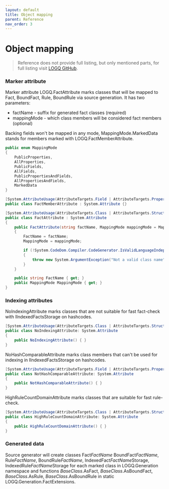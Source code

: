 ```yaml
---
layout: default
title: Object mapping
parent: Reference
nav_order: 3
---
```


# Object mapping

> Reference does not provide full listing, but only mentioned parts, for full listing visit [LOGQ GitHub](https://github.com/Alexiush/LOGQ).

### Marker attribute

Marker attribute LOGQ.FactAttribute marks classes that will be mapped to Fact, BoundFact, Rule, BoundRule via source generation.
It has two parameters: 
- factName - suffix for generated fact classes (required)
- mappingMode - which class members will be considered fact members (optional)

Backing fields won't be mapped in any mode, MappingMode.MarkedData stands for members marked with LOGQ.FactMemberAttribute.

```cs
public enum MappingMode
{
    PublicProperties,
    AllProperties,
    PublicFields,
    AllFields,
    PublicPropertiesAndFields,
    AllPropertiesAndFields,
    MarkedData
}

[System.AttributeUsage(AttributeTargets.Field | AttributeTargets.Property, Inherited = false, AllowMultiple = false)]
public class FactMemberAttribute : System.Attribute {}

[System.AttributeUsage(AttributeTargets.Class | AttributeTargets.Struct, Inherited = false, AllowMultiple = false)]
public class FactAttribute : System.Attribute
{
    public FactAttribute(string factName, MappingMode mappingMode = MappingMode.PublicProperties)
    {
        FactName = factName;
        MappingMode = mappingMode;

        if (!System.CodeDom.Compiler.CodeGenerator.IsValidLanguageIndependentIdentifier(factName))
        {
            throw new System.ArgumentException("Not a valid class name");
        }
    }

    public string FactName { get; }
    public MappingMode MappingMode { get; }
}
```
### Indexing attributes

NoIndexingAttribute marks classes that are not suitable for fast fact-check with IIndexedFactsStorage on hashcodes.

```cs
[System.AttributeUsage(AttributeTargets.Class | AttributeTargets.Struct, Inherited = true, AllowMultiple = false)]
public class NoIndexingAttribute: System.Attribute
{
    public NoIndexingAttribute() { }
}
```

NoHashComparableAttribute marks class members that can't be used for indexing in IIndexedFactsStorage on hashcodes.

```cs
[System.AttributeUsage(AttributeTargets.Field | AttributeTargets.Property, Inherited = false, AllowMultiple = false)]
public class NotHashComparableAttribute: System.Attribute
{
    public NotHashComparableAttribute() { }
}
```

HighRuleCountDomainAttribute marks classes that are suitable for fast rule-check.
```cs
[System.AttributeUsage(AttributeTargets.Class | AttributeTargets.Struct, Inherited = true, AllowMultiple = false)]
public class HighRuleCountDomainAttribute: System.Attribute
{
    public HighRuleCountDomainAttribute() { }
}
```

### Generated data

Source generator will create classes Fact<i>FactName</i> BoundFact<i>FactName</i>, Rule<i>FactName</i>, BoundRule<i>FactName</i>, IndexedFact<i>FactName</i>Storage, IndexedRule<i>FactName</i>Storage for each marked class 
in LOGQ.Generation namespace and functions <i>BaseClass</i>.AsFact, <i>BaseClass</i>.AsBoundFact, <i>BaseClass</i>.AsRule, <i>BaseClass</i>.AsBoundRule
in static LOGQ.Generation.FactExtensions.
